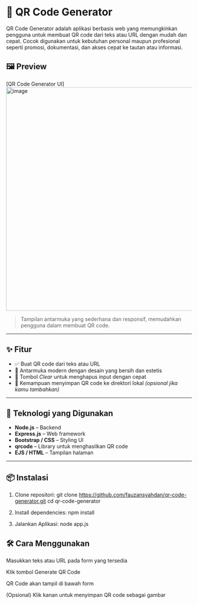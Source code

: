 # 📱 QR Code Generator

QR Code Generator adalah aplikasi berbasis web yang memungkinkan pengguna untuk membuat QR code dari teks atau URL dengan mudah dan cepat. Cocok digunakan untuk kebutuhan personal maupun profesional seperti promosi, dokumentasi, dan akses cepat ke tautan atau informasi.

## 🖼️ Preview

[QR Code Generator UI]<img width="858" height="605" alt="image" src="https://github.com/user-attachments/assets/4f34fa87-fb34-4a4a-8b06-ab99e5fd29ca" />


> Tampilan antarmuka yang sederhana dan responsif, memudahkan pengguna dalam membuat QR code.

---

## ✨ Fitur

- ✅ Buat QR code dari teks atau URL
- 🎨 Antarmuka modern dengan desain yang bersih dan estetis
- 🔁 Tombol *Clear* untuk menghapus input dengan cepat
- 💾 Kemampuan menyimpan QR code ke direktori lokal *(opsional jika kamu tambahkan)*

---

## 🚀 Teknologi yang Digunakan

- **Node.js** – Backend
- **Express.js** – Web framework
- **Bootstrap / CSS** – Styling UI
- **qrcode** – Library untuk menghasilkan QR code
- **EJS / HTML** – Tampilan halaman

---

## 📦 Instalasi

1. Clone repositori:
   git clone https://github.com/fauzansyahdan/qr-code-generator.git
   cd qr-code-generator

3. Install dependencies:
   npm install

4. Jalankan Aplikasi:
   node app.js

## 🛠️ Cara Menggunakan
Masukkan teks atau URL pada form yang tersedia

Klik tombol Generate QR Code

QR Code akan tampil di bawah form

(Opsional) Klik kanan untuk menyimpan QR code sebagai gambar

